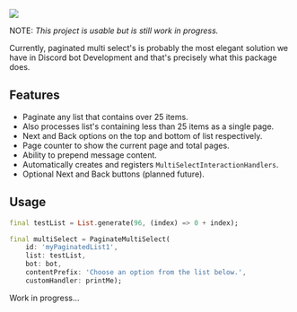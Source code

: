 ![](https://streamable.com/wl8j92)


NOTE: *This project is usable but is still work in progress.*

Currently, paginated multi select's is probably the most elegant
solution we have in Discord bot Development and that's precisely what this package does.

## Features
- Paginate any list that contains over 25 items.
- Also processes list's containing less than 25 items as a single page.
- Next and Back options on the top and bottom of list respectively.
- Page counter to show the current page and total pages.
- Ability to prepend message content.
- Automatically creates and registers `MultiSelectInteractionHandlers`.
- Optional Next and Back buttons (planned future).

## Usage
```dart
final testList = List.generate(96, (index) => 0 + index);

final multiSelect = PaginateMultiSelect(
    id: 'myPaginatedList1',
    list: testList,
    bot: bot,
    contentPrefix: 'Choose an option from the list below.',
    customHandler: printMe);
```

Work in progress...
